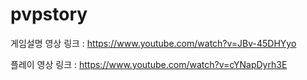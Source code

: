 # pvpstory

게임설명 영상 링크 : https://www.youtube.com/watch?v=JBv-45DHYyo

플레이 영상 링크 : https://www.youtube.com/watch?v=cYNapDyrh3E
